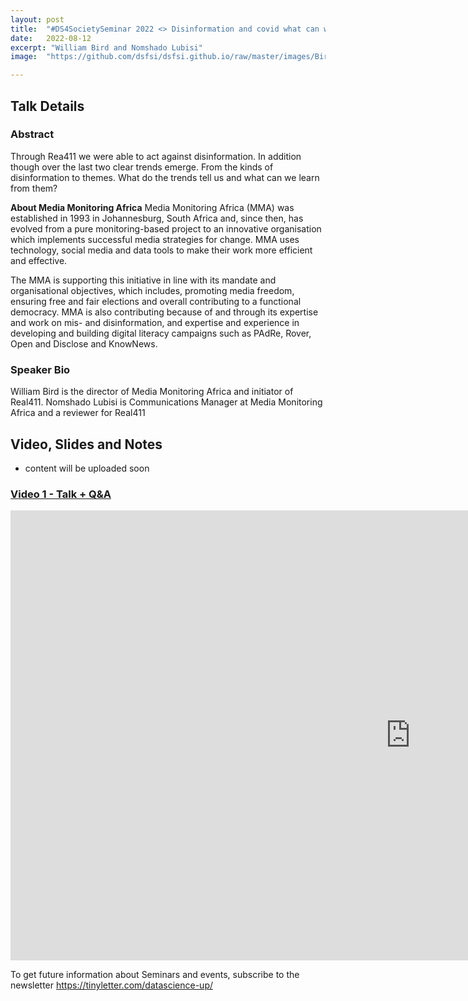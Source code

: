 ```yaml
---
layout: post
title:  "#DS4SocietySeminar 2022 <> Disinformation and covid what can we learn from the disinformers and doorknobs?"
date:   2022-08-12
excerpt: "William Bird and Nomshado Lubisi"
image:  "https://github.com/dsfsi/dsfsi.github.io/raw/master/images/Bird_Lubisi.PNG"

---
```


## Talk Details
### Abstract
Through Rea411  we were able to act against disinformation. In addition though  over the last two clear trends emerge.  From the kinds of disinformation to themes. What do the trends tell us and what can we learn from them? 

**About Media Monitoring Africa**
Media Monitoring Africa (MMA) was established in 1993 in Johannesburg, South Africa and, since then, has evolved from a pure monitoring-based project to an innovative organisation which implements successful media strategies for change. MMA uses technology, social media and data tools to make their work more efficient and effective.

The MMA is supporting this initiative in line with its mandate and organisational objectives, which includes, promoting media freedom, ensuring free and fair elections and overall contributing to a functional democracy. MMA is also contributing because of and through its expertise and work on mis- and disinformation, and expertise and experience in developing and building digital literacy campaigns such as PAdRe, Rover, Open and Disclose and KnowNews. 


### Speaker Bio
William Bird is the director of Media Monitoring Africa and initiator of Real411. Nomshado Lubisi is Communications Manager at Media Monitoring Africa and a reviewer for Real411 


## Video, Slides and Notes

* content will be uploaded soon

### [Video 1 - Talk + Q&A](https://youtu.be/NlQ6hjNWni0)
<iframe width="1280" height="720" src="https://www.youtube.com/embed/NlQ6hjNWni0" title="DSFSISeminar2022:MMA-Disinformation and covid what can we learn from the disinformers and doorknobs?" frameborder="0" allow="accelerometer; autoplay; clipboard-write; encrypted-media; gyroscope; picture-in-picture" allowfullscreen></iframe>

To get future information about Seminars and events, subscribe to the newsletter https://tinyletter.com/datascience-up/